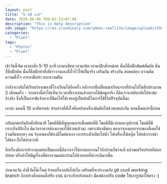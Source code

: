 ```yaml
---
layout: post
title: "5-10 นาที"
date: 2020-06-06 T08:02:31+07:00
description: "This is meta description"
cdn_image: "https://res.cloudinary.com/sdees-reallife/image/upload/v1589211339/1588418092065.png"
categories:
  - "Plant"
tags:
  - "Photos"
  - "Plant"
---
```


เช้าวันนี้จัดเวลามาสัก 5-10 นาที เอามาเขียน เอามาคิด เอามาฝึกสักหน่อย นั่นก็คือฝึกพิมพ์สัมผัส นั่นก็คือฝึกคิด นั่นก็คือฝึกทำสิ่งที่เราวางและตั้งใจไว้ให้เป็นจริง เสริมกัน สร้างกัน สอดคล้อง ความคิด ความตั้งใจ การลงมือทำ และความฝัน

กำลังจะกลับไปเรียนร้องเพลงที่โรงเรียนได้อีกครั้ง หลังจากที่เปลี่ยนมาเรียนจากที่บ้านไปได้สักประมาณ 2 เดือนครึ่ง - จากตรงนี้ทำให้เห็นว่าเวลาที่เราเล่าแล้วอยากได้ข้อมูลจริง ก็คิดว่าจะสลับกลับไปหาข้ออ้างอิง ซึ่งก็เป็นการขัดจังหวะที่มีมาให้ได้เจออยู่เป็นปกติในการใช้ชีวิตปัจจุบันนี้นะ

เอาล่ะ ตอนนี้ 10 นาทีครบล่ะ ทำอย่างที่ตั้งใจคือหยิบเครื่องติดมือไปด้วยเลยล่ะกัน ตอนนี้พอเท่านี้ก่อน

---

กลับมาต่อกันอีกสักสิบนาที โชคดีที่มีสัญญาณการเชื่อมต่อที่ดี โชคดีที่มีเวลาและอุปกรณ์ โชคดีที่มีกระเป๋าเป้อีกใบ คิดว่าเราควรต้องเอามาใช้ด้วยแล้วนะ เพราะต้องมีของ ของเราเองแยกจากของที่เคยใช้ร่วมกันหลายๆ คน ร้องเพลงก็ต้องมีไมค์มาเอง เอากระเป๋าเป้มาใส่น้ำ ใส่เครื่องโน้ตบุ๊ค ใส่หน้ากากผ้า ใส่ของ ถือได้สะดวกดี

อีกเรื่องคือการทำงานเมท่อเป็นแบบนี้คิดว่าเราใช้การแยกงานไว้อีกก้านก็น่าจะดี แล้วพอเรียบร้อยก็ค่อยปล่อย หรือถ้าให้ดีดูเรื่องที่ต้องรวมแต่ละก้านไปด้วยเลยก็น่าจะดีมากขึ้น

---

ก่อนจบวัน ค่ำนี้จัดโต๊ะใหม่ ย้ายเครื่องกลับไปเก็บ เตรียมที่จะทำงานกับ git แบบมี working branch อีกอย่างคือตอนนี้ปรับ css น่าจะเรียบร้อยแล้ว มีแค่ต้องปรับ code ให้เอารูปมาให้ตรง :)
